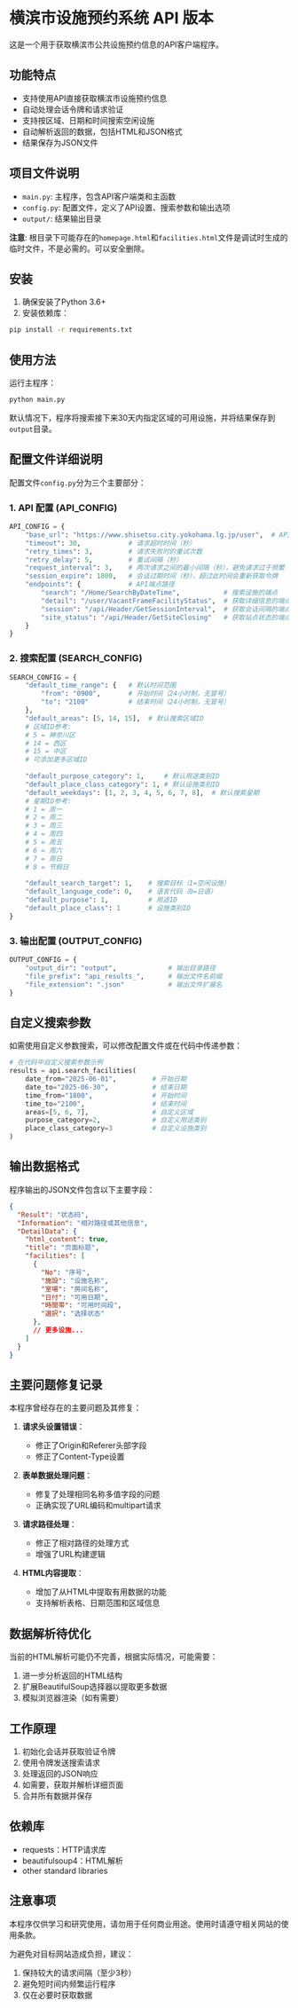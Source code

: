 # 横滨市设施预约系统 API 版本

这是一个用于获取横滨市公共设施预约信息的API客户端程序。

## 功能特点

- 支持使用API直接获取横滨市设施预约信息
- 自动处理会话令牌和请求验证
- 支持按区域、日期和时间搜索空闲设施
- 自动解析返回的数据，包括HTML和JSON格式
- 结果保存为JSON文件

## 项目文件说明

- `main.py`: 主程序，包含API客户端类和主函数
- `config.py`: 配置文件，定义了API设置、搜索参数和输出选项
- `output/`: 结果输出目录

**注意**: 根目录下可能存在的`homepage.html`和`facilities.html`文件是调试时生成的临时文件，不是必需的。可以安全删除。

## 安装

1. 确保安装了Python 3.6+
2. 安装依赖库：

```bash
pip install -r requirements.txt
```

## 使用方法

运行主程序：

```bash
python main.py
```

默认情况下，程序将搜索接下来30天内指定区域的可用设施，并将结果保存到`output`目录。

## 配置文件详细说明

配置文件`config.py`分为三个主要部分：

### 1. API 配置 (API_CONFIG)

```python
API_CONFIG = {
    "base_url": "https://www.shisetsu.city.yokohama.lg.jp/user",  # API基础URL
    "timeout": 30,            # 请求超时时间（秒）
    "retry_times": 3,         # 请求失败时的重试次数
    "retry_delay": 5,         # 重试间隔（秒）
    "request_interval": 3,    # 两次请求之间的最小间隔（秒），避免请求过于频繁
    "session_expire": 1800,   # 会话过期时间（秒），超过此时间会重新获取令牌
    "endpoints": {            # API端点路径
        "search": "/Home/SearchByDateTime",           # 搜索设施的端点
        "detail": "/user/VacantFrameFacilityStatus",  # 获取详细信息的端点
        "session": "/api/Header/GetSessionInterval",  # 获取会话间隔的端点
        "site_status": "/api/Header/GetSiteClosing"   # 获取站点状态的端点
    }
}
```

### 2. 搜索配置 (SEARCH_CONFIG)

```python
SEARCH_CONFIG = {
    "default_time_range": {   # 默认时间范围
        "from": "0900",       # 开始时间（24小时制，无冒号）
        "to": "2100"          # 结束时间（24小时制，无冒号）
    },
    "default_areas": [5, 14, 15],  # 默认搜索区域ID
    # 区域ID参考:
    # 5 = 神奈川区
    # 14 = 西区
    # 15 = 中区
    # 可添加更多区域ID
    
    "default_purpose_category": 1,     # 默认用途类别ID
    "default_place_class_category": 1, # 默认设施类别ID
    "default_weekdays": [1, 2, 3, 4, 5, 6, 7, 8],  # 默认搜索星期
    # 星期ID参考:
    # 1 = 周一
    # 2 = 周二
    # 3 = 周三
    # 4 = 周四
    # 5 = 周五
    # 6 = 周六
    # 7 = 周日
    # 8 = 节假日
    
    "default_search_target": 1,    # 搜索目标（1=空闲设施）
    "default_language_code": 0,    # 语言代码（0=日语）
    "default_purpose": 1,          # 用途ID
    "default_place_class": 1       # 设施类别ID
}
```

### 3. 输出配置 (OUTPUT_CONFIG)

```python
OUTPUT_CONFIG = {
    "output_dir": "output",             # 输出目录路径
    "file_prefix": "api_results_",      # 输出文件名前缀
    "file_extension": ".json"           # 输出文件扩展名
}
```

## 自定义搜索参数

如需使用自定义参数搜索，可以修改配置文件或在代码中传递参数：

```python
# 在代码中自定义搜索参数示例
results = api.search_facilities(
    date_from="2025-06-01",         # 开始日期
    date_to="2025-06-30",           # 结束日期
    time_from="1800",               # 开始时间
    time_to="2100",                 # 结束时间
    areas=[5, 6, 7],                # 自定义区域
    purpose_category=2,             # 自定义用途类别
    place_class_category=3          # 自定义设施类别
)
```

## 输出数据格式

程序输出的JSON文件包含以下主要字段：

```json
{
  "Result": "状态码",
  "Information": "相对路径或其他信息",
  "DetailData": {
    "html_content": true,
    "title": "页面标题",
    "facilities": [
      {
        "No": "序号",
        "施設": "设施名称",
        "室場": "房间名称",
        "日付": "可用日期",
        "時間帯": "可用时间段",
        "選択": "选择状态"
      },
      // 更多设施...
    ]
  }
}
```

## 主要问题修复记录

本程序曾经存在的主要问题及其修复：

1. **请求头设置错误**：
   - 修正了Origin和Referer头部字段
   - 修正了Content-Type设置

2. **表单数据处理问题**：
   - 修复了处理相同名称多值字段的问题
   - 正确实现了URL编码和multipart请求

3. **请求路径处理**：
   - 修正了相对路径的处理方式
   - 增强了URL构建逻辑

4. **HTML内容提取**：
   - 增加了从HTML中提取有用数据的功能
   - 支持解析表格、日期范围和区域信息

## 数据解析待优化

当前的HTML解析可能仍不完善，根据实际情况，可能需要：

1. 进一步分析返回的HTML结构
2. 扩展BeautifulSoup选择器以提取更多数据
3. 模拟浏览器渲染（如有需要）

## 工作原理

1. 初始化会话并获取验证令牌
2. 使用令牌发送搜索请求
3. 处理返回的JSON响应
4. 如需要，获取并解析详细页面
5. 合并所有数据并保存

## 依赖库

- requests：HTTP请求库
- beautifulsoup4：HTML解析
- other standard libraries

## 注意事项

本程序仅供学习和研究使用，请勿用于任何商业用途。使用时请遵守相关网站的使用条款。

为避免对目标网站造成负担，建议：
1. 保持较大的请求间隔（至少3秒）
2. 避免短时间内频繁运行程序
3. 仅在必要时获取数据 
